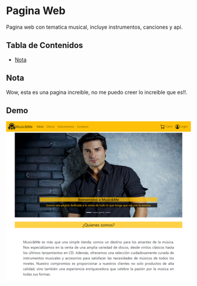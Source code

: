 # Pagina Web

Pagina web con tematica musical, incluye instrumentos, canciones y api.

## Tabla de Contenidos

- [Nota](#Nota)

## Nota

Wow, esta es una pagina increible, no me puedo creer lo increible que es!!.

## Demo

![Ejemplo del Proyecto](img/demo.png)